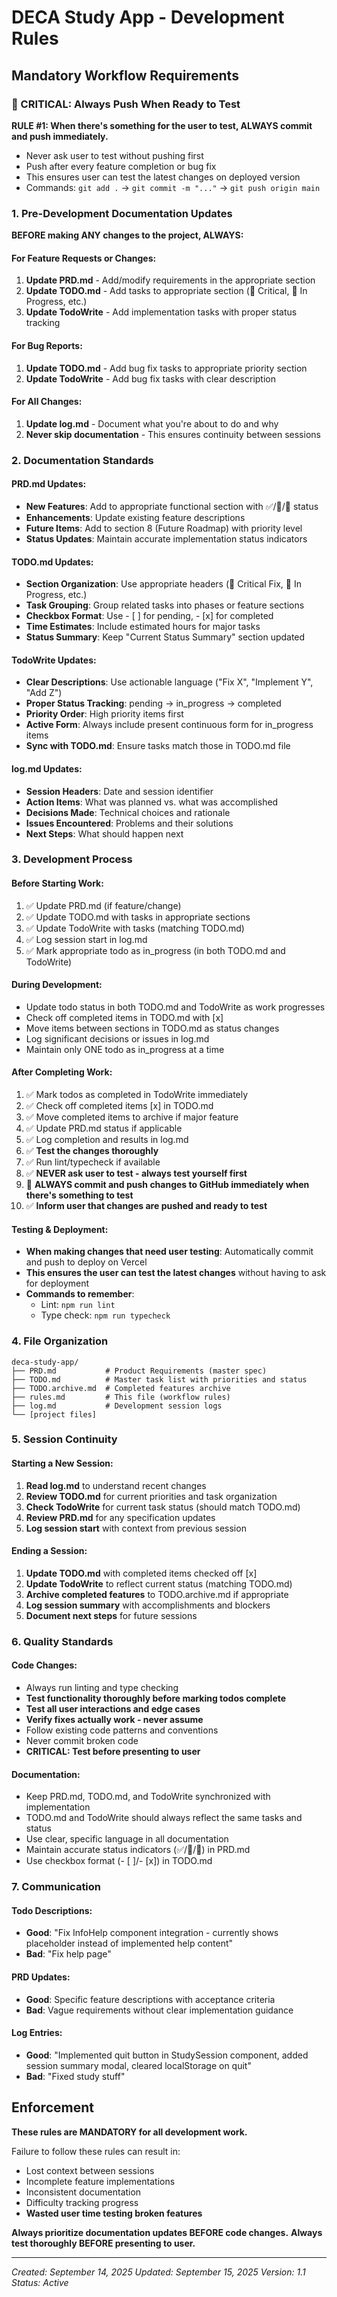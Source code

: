 # DECA Study App - Development Rules

## Mandatory Workflow Requirements

### 🚀 CRITICAL: Always Push When Ready to Test
**RULE #1: When there's something for the user to test, ALWAYS commit and push immediately.**
- Never ask user to test without pushing first
- Push after every feature completion or bug fix
- This ensures user can test the latest changes on deployed version
- Commands: `git add .` → `git commit -m "..."` → `git push origin main`

### 1. Pre-Development Documentation Updates

**BEFORE making ANY changes to the project, ALWAYS:**

#### For Feature Requests or Changes:
1. **Update PRD.md** - Add/modify requirements in the appropriate section
2. **Update TODO.md** - Add tasks to appropriate section (🚨 Critical, 🚧 In Progress, etc.)
3. **Update TodoWrite** - Add implementation tasks with proper status tracking

#### For Bug Reports:
1. **Update TODO.md** - Add bug fix tasks to appropriate priority section
2. **Update TodoWrite** - Add bug fix tasks with clear description

#### For All Changes:
1. **Update log.md** - Document what you're about to do and why
2. **Never skip documentation** - This ensures continuity between sessions

### 2. Documentation Standards

#### PRD.md Updates:
- **New Features**: Add to appropriate functional section with ✅/🚧/🔴 status
- **Enhancements**: Update existing feature descriptions
- **Future Items**: Add to section 8 (Future Roadmap) with priority level
- **Status Updates**: Maintain accurate implementation status indicators

#### TODO.md Updates:
- **Section Organization**: Use appropriate headers (🚨 Critical Fix, 🚧 In Progress, etc.)
- **Task Grouping**: Group related tasks into phases or feature sections
- **Checkbox Format**: Use - [ ] for pending, - [x] for completed
- **Time Estimates**: Include estimated hours for major tasks
- **Status Summary**: Keep "Current Status Summary" section updated

#### TodoWrite Updates:
- **Clear Descriptions**: Use actionable language ("Fix X", "Implement Y", "Add Z")
- **Proper Status Tracking**: pending → in_progress → completed
- **Priority Order**: High priority items first
- **Active Form**: Always include present continuous form for in_progress items
- **Sync with TODO.md**: Ensure tasks match those in TODO.md file

#### log.md Updates:
- **Session Headers**: Date and session identifier
- **Action Items**: What was planned vs. what was accomplished
- **Decisions Made**: Technical choices and rationale
- **Issues Encountered**: Problems and their solutions
- **Next Steps**: What should happen next

### 3. Development Process

#### Before Starting Work:
1. ✅ Update PRD.md (if feature/change)
2. ✅ Update TODO.md with tasks in appropriate sections
3. ✅ Update TodoWrite with tasks (matching TODO.md)
4. ✅ Log session start in log.md
5. ✅ Mark appropriate todo as in_progress (in both TODO.md and TodoWrite)

#### During Development:
- Update todo status in both TODO.md and TodoWrite as work progresses
- Check off completed items in TODO.md with [x]
- Move items between sections in TODO.md as status changes
- Log significant decisions or issues in log.md
- Maintain only ONE todo as in_progress at a time

#### After Completing Work:
1. ✅ Mark todos as completed in TodoWrite immediately
2. ✅ Check off completed items [x] in TODO.md
3. ✅ Move completed items to archive if major feature
4. ✅ Update PRD.md status if applicable
5. ✅ Log completion and results in log.md
6. ✅ **Test the changes thoroughly**
7. ✅ Run lint/typecheck if available
8. ✅ **NEVER ask user to test - always test yourself first**
9. 🚀 **ALWAYS commit and push changes to GitHub immediately when there's something to test**
10. ✅ **Inform user that changes are pushed and ready to test**

#### Testing & Deployment:
- **When making changes that need user testing**: Automatically commit and push to deploy on Vercel
- **This ensures the user can test the latest changes** without having to ask for deployment
- **Commands to remember**:
  - Lint: `npm run lint`
  - Type check: `npm run typecheck`

### 4. File Organization

```
deca-study-app/
├── PRD.md           # Product Requirements (master spec)
├── TODO.md          # Master task list with priorities and status
├── TODO.archive.md  # Completed features archive
├── rules.md         # This file (workflow rules)
├── log.md           # Development session logs
└── [project files]
```

### 5. Session Continuity

#### Starting a New Session:
1. **Read log.md** to understand recent changes
2. **Review TODO.md** for current priorities and task organization
3. **Check TodoWrite** for current task status (should match TODO.md)
4. **Review PRD.md** for any specification updates
5. **Log session start** with context from previous session

#### Ending a Session:
1. **Update TODO.md** with completed items checked off [x]
2. **Update TodoWrite** to reflect current status (matching TODO.md)
3. **Archive completed features** to TODO.archive.md if appropriate
4. **Log session summary** with accomplishments and blockers
5. **Document next steps** for future sessions

### 6. Quality Standards

#### Code Changes:
- Always run linting and type checking
- **Test functionality thoroughly before marking todos complete**
- **Test all user interactions and edge cases**
- **Verify fixes actually work - never assume**
- Follow existing code patterns and conventions
- Never commit broken code
- **CRITICAL: Test before presenting to user**

#### Documentation:
- Keep PRD.md, TODO.md, and TodoWrite synchronized with implementation
- TODO.md and TodoWrite should always reflect the same tasks and status
- Use clear, specific language in all documentation
- Maintain accurate status indicators (✅/🚧/🔴) in PRD.md
- Use checkbox format (- [ ]/- [x]) in TODO.md

### 7. Communication

#### Todo Descriptions:
- **Good**: "Fix InfoHelp component integration - currently shows placeholder instead of implemented help content"
- **Bad**: "Fix help page"

#### PRD Updates:
- **Good**: Specific feature descriptions with acceptance criteria
- **Bad**: Vague requirements without clear implementation guidance

#### Log Entries:
- **Good**: "Implemented quit button in StudySession component, added session summary modal, cleared localStorage on quit"
- **Bad**: "Fixed study stuff"

## Enforcement

**These rules are MANDATORY for all development work.**

Failure to follow these rules can result in:
- Lost context between sessions
- Incomplete feature implementations
- Inconsistent documentation
- Difficulty tracking progress
- **Wasted user time testing broken features**

**Always prioritize documentation updates BEFORE code changes.**
**Always test thoroughly BEFORE presenting to user.**

---

*Created: September 14, 2025*
*Updated: September 15, 2025*
*Version: 1.1*
*Status: Active*